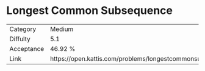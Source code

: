 # Longest Common Subsequence

<table>
    <tr>
        <td>Category</td>
        <td>Medium</td>
    </tr>
    <tr>
        <td>Diffulty</td>
        <td>5.1</td>
    </tr>
    <tr>
        <td>Acceptance</td>
        <td>46.92 %</td>
    </tr>
    <tr>
        <td>Link</td>
        <td>https://open.kattis.com/problems/longestcommonsubsequence</td>
    </tr>
</table>